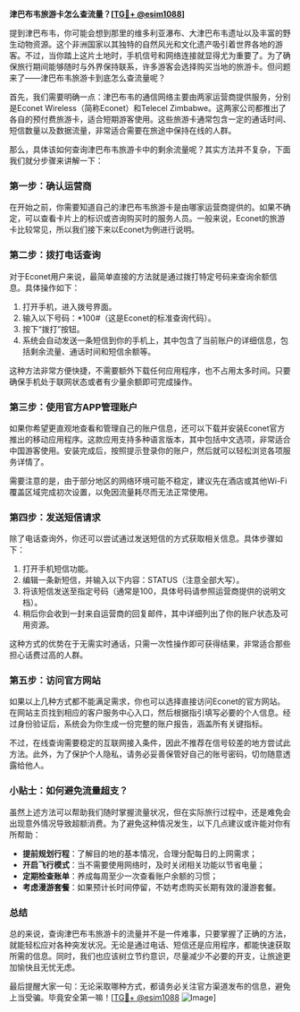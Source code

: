 **津巴布韦旅游卡怎么查流量？[[TG💪+ @esim1088](https://t.me/s/esim1088)]**

提到津巴布韦，你可能会想到那里的维多利亚瀑布、大津巴布韦遗址以及丰富的野生动物资源。这个非洲国家以其独特的自然风光和文化遗产吸引着世界各地的游客。不过，当你踏上这片土地时，手机信号和网络连接就显得尤为重要了。为了确保旅行期间能够随时与外界保持联系，许多游客会选择购买当地的旅游卡。但问题来了——津巴布韦旅游卡到底怎么查流量呢？

首先，我们需要明确一点：津巴布韦的通信网络主要由两家运营商提供服务，分别是Econet Wireless（简称Econet）和Telecel Zimbabwe。这两家公司都推出了各自的预付费旅游卡，适合短期游客使用。这些旅游卡通常包含一定的通话时间、短信数量以及数据流量，非常适合需要在旅途中保持在线的人群。

那么，具体该如何查询津巴布韦旅游卡中的剩余流量呢？其实方法并不复杂，下面我们就分步骤来讲解一下：

### **第一步：确认运营商**
在开始之前，你需要知道自己的津巴布韦旅游卡是由哪家运营商提供的。如果不确定，可以查看卡片上的标识或咨询购买时的服务人员。一般来说，Econet的旅游卡比较常见，所以我们接下来以Econet为例进行说明。

### **第二步：拨打电话查询**
对于Econet用户来说，最简单直接的方法就是通过拨打特定号码来查询余额信息。具体操作如下：
1. 打开手机，进入拨号界面。
2. 输入以下号码：*100#（这是Econet的标准查询代码）。
3. 按下“拨打”按钮。
4. 系统会自动发送一条短信到你的手机上，其中包含了当前账户的详细信息，包括剩余流量、通话时间和短信余额等。

这种方法非常方便快捷，不需要额外下载任何应用程序，也不占用太多时间。只要确保手机处于联网状态或者有少量余额即可完成操作。

### **第三步：使用官方APP管理账户**
如果你希望更直观地查看和管理自己的账户信息，还可以下载并安装Econet官方推出的移动应用程序。这款应用支持多种语言版本，其中包括中文选项，非常适合中国游客使用。安装完成后，按照提示登录你的账户，然后就可以轻松浏览各项服务详情了。

需要注意的是，由于部分地区的网络环境可能不稳定，建议先在酒店或其他Wi-Fi覆盖区域完成初次设置，以免因流量耗尽而无法正常使用。

### **第四步：发送短信请求**
除了电话查询外，你还可以尝试通过发送短信的方式获取相关信息。具体步骤如下：
1. 打开手机短信功能。
2. 编辑一条新短信，并输入以下内容：STATUS（注意全部大写）。
3. 将该短信发送至指定号码（通常是100，具体号码请参照运营商提供的说明文档）。
4. 稍后你会收到一封来自运营商的回复邮件，其中详细列出了你的账户状态及可用资源。

这种方式的优势在于无需实时通话，只需一次性操作即可获得结果，非常适合那些担心话费过高的人群。

### **第五步：访问官方网站**
如果以上几种方式都不能满足需求，你也可以选择直接访问Econet的官方网站。在网站主页找到相应的客户服务中心入口，然后根据指引填写必要的个人信息。经过身份验证后，系统会为你生成一份完整的账户报告，涵盖所有关键指标。

不过，在线查询需要稳定的互联网接入条件，因此不推荐在信号较差的地方尝试此方法。此外，为了保护个人隐私，请务必妥善保管好自己的账号密码，切勿随意透露给他人。

### **小贴士：如何避免流量超支？**
虽然上述方法可以帮助我们随时掌握流量状况，但在实际旅行过程中，还是难免会出现意外情况导致超额消费。为了避免这种情况发生，以下几点建议或许能对你有所帮助：
- **提前规划行程**：了解目的地的基本情况，合理分配每日的上网需求；
- **开启飞行模式**：当不需要使用网络时，及时关闭相关功能以节省电量；
- **定期检查账单**：养成每周至少一次查看账户余额的习惯；
- **考虑漫游套餐**：如果预计长时间停留，不妨考虑购买长期有效的漫游套餐。

### **总结**
总的来说，查询津巴布韦旅游卡的流量并不是一件难事，只要掌握了正确的方法，就能轻松应对各种突发状况。无论是通过电话、短信还是应用程序，都能快速获取所需的信息。同时，我们也应该树立节约意识，尽量减少不必要的开支，让旅途更加愉快且无忧无虑。

最后提醒大家一句：无论采取哪种方式，都请务必关注官方渠道发布的信息，避免上当受骗。毕竟安全第一嘛！[[TG💪+ @esim1088](https://t.me/s/esim1088) ![Image](https://i.postimg.cc/4NQfJmqS/Snipaste-2025-05-13-00-14-12.png)]
